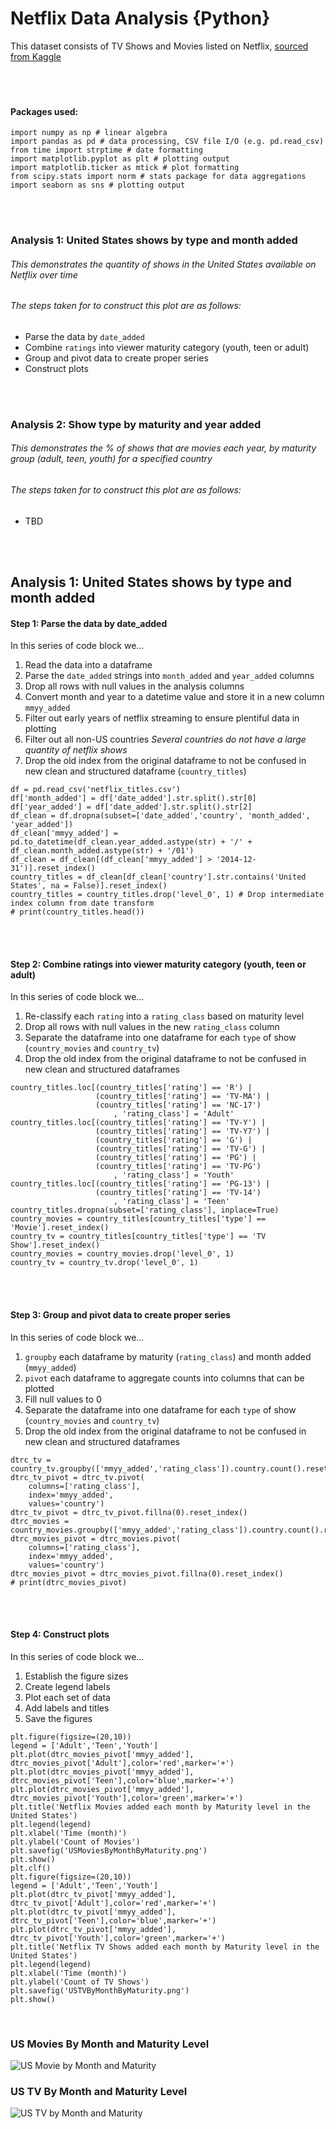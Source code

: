 # Netflix Data Analysis {Python}  
This dataset consists of TV Shows and Movies listed on Netflix, [sourced from Kaggle](https://www.kaggle.com/shivamb/netflix-shows)  
<br/>  
<br/>  

#### Packages used:  
```  
import numpy as np # linear algebra  
import pandas as pd # data processing, CSV file I/O (e.g. pd.read_csv)
from time import strptime # date formatting
import matplotlib.pyplot as plt # plotting output
import matplotlib.ticker as mtick # plot formatting
from scipy.stats import norm # stats package for data aggregations
import seaborn as sns # plotting output
```
<br/>  
<br/>  

### Analysis 1: United States shows by type and month added  

###### This demonstrates the quantity of shows in the United States available on Netflix over time  

###### The steps taken for to construct this plot are as follows:  
* Parse the data by `date_added`  
* Combine `ratings` into viewer maturity category (youth, teen or adult)  
* Group and pivot data to create proper series  
* Construct plots  
<br/>  
<br/>  

### Analysis 2: Show type by maturity and year added   

###### This demonstrates the % of shows that are movies each year, by maturity group (adult, teen, youth) for a specified country  

###### The steps taken for to construct this plot are as follows:  
* TBD  
<br/>  
<br/>  

## Analysis 1: United States shows by type and month added  

#### Step 1: Parse the data by date_added  
In this series of code block we...  
1. Read the data into a dataframe  
2. Parse the `date_added` strings into `month_added` and `year_added` columns  
3. Drop all rows with null values in the analysis columns  
4. Convert month and year to a datetime value and store it in a new column `mmyy_added`  
5. Filter out early years of netflix streaming to ensure plentiful data in plotting  
6. Filter out all non-US countries *Several countries do not have a large quantity of netflix shows*  
7. Drop the old index from the original dataframe to not be confused in new clean and structured dataframe (`country_titles`)  
```
df = pd.read_csv('netflix_titles.csv')
df['month_added'] = df['date_added'].str.split().str[0]
df['year_added'] = df['date_added'].str.split().str[2]
df_clean = df.dropna(subset=['date_added','country', 'month_added', 'year_added'])
df_clean['mmyy_added'] = pd.to_datetime(df_clean.year_added.astype(str) + '/' + df_clean.month_added.astype(str) + '/01')
df_clean = df_clean[(df_clean['mmyy_added'] > '2014-12-31')].reset_index()
country_titles = df_clean[df_clean['country'].str.contains('United States', na = False)].reset_index()
country_titles = country_titles.drop('level_0', 1) # Drop intermediate index column from date transform
# print(country_titles.head())
```
<br/>  
<br/>  

#### Step 2: Combine ratings into viewer maturity category (youth, teen or adult)  

In this series of code block we...  
1. Re-classify each `rating` into a `rating_class` based on maturity level  
2. Drop all rows with null values in the new `rating_class` column  
3. Separate the dataframe into one dataframe for each `type` of show (`country_movies` and `country_tv`)  
4. Drop the old index from the original dataframe to not be confused in new clean and structured dataframes  
```
country_titles.loc[(country_titles['rating'] == 'R') | 
                   (country_titles['rating'] == 'TV-MA') |
                   (country_titles['rating'] == 'NC-17')
                       , 'rating_class'] = 'Adult'
country_titles.loc[(country_titles['rating'] == 'TV-Y') | 
                   (country_titles['rating'] == 'TV-Y7') | 
                   (country_titles['rating'] == 'G') | 
                   (country_titles['rating'] == 'TV-G') |
                   (country_titles['rating'] == 'PG') | 
                   (country_titles['rating'] == 'TV-PG')
                       , 'rating_class'] = 'Youth'
country_titles.loc[(country_titles['rating'] == 'PG-13') | 
                   (country_titles['rating'] == 'TV-14')
                       , 'rating_class'] = 'Teen'
country_titles.dropna(subset=['rating_class'], inplace=True) 
country_movies = country_titles[country_titles['type'] == 'Movie'].reset_index()
country_tv = country_titles[country_titles['type'] == 'TV Show'].reset_index()
country_movies = country_movies.drop('level_0', 1)
country_tv = country_tv.drop('level_0', 1)
```
<br/>  
<br/>  

#### Step 3: Group and pivot data to create proper series  

In this series of code block we...  
1. `groupby` each dataframe by maturity (`rating_class`) and month added (`mmyy_added`)  
2. `pivot` each dataframe to aggregate counts into columns that can be plotted  
3. Fill null values to 0  
4. Separate the dataframe into one dataframe for each `type` of show (`country_movies` and `country_tv`)  
5. Drop the old index from the original dataframe to not be confused in new clean and structured dataframes  
```  
dtrc_tv = country_tv.groupby(['mmyy_added','rating_class']).country.count().reset_index()
dtrc_tv_pivot = dtrc_tv.pivot(
    columns=['rating_class'],
    index='mmyy_added',
    values='country')
dtrc_tv_pivot = dtrc_tv_pivot.fillna(0).reset_index()
dtrc_movies = country_movies.groupby(['mmyy_added','rating_class']).country.count().reset_index()
dtrc_movies_pivot = dtrc_movies.pivot(
    columns=['rating_class'],
    index='mmyy_added',
    values='country')
dtrc_movies_pivot = dtrc_movies_pivot.fillna(0).reset_index()
# print(dtrc_movies_pivot)
```
<br/>  
<br/>  

#### Step 4: Construct plots  

In this series of code block we...  
1. Establish the figure sizes  
2. Create legend labels  
3. Plot each set of data  
4. Add labels and titles  
5. Save the figures  
```
plt.figure(figsize=(20,10))
legend = ['Adult','Teen','Youth']
plt.plot(dtrc_movies_pivot['mmyy_added'], dtrc_movies_pivot['Adult'],color='red',marker='+')
plt.plot(dtrc_movies_pivot['mmyy_added'], dtrc_movies_pivot['Teen'],color='blue',marker='+')
plt.plot(dtrc_movies_pivot['mmyy_added'], dtrc_movies_pivot['Youth'],color='green',marker='+')
plt.title('Netflix Movies added each month by Maturity level in the United States')
plt.legend(legend)
plt.xlabel('Time (month)')
plt.ylabel('Count of Movies')
plt.savefig('USMoviesByMonthByMaturity.png')
plt.show()
plt.clf()
plt.figure(figsize=(20,10))
legend = ['Adult','Teen','Youth']
plt.plot(dtrc_tv_pivot['mmyy_added'], dtrc_tv_pivot['Adult'],color='red',marker='+')
plt.plot(dtrc_tv_pivot['mmyy_added'], dtrc_tv_pivot['Teen'],color='blue',marker='+')
plt.plot(dtrc_tv_pivot['mmyy_added'],  dtrc_tv_pivot['Youth'],color='green',marker='+')
plt.title('Netflix TV Shows added each month by Maturity level in the United States')
plt.legend(legend)
plt.xlabel('Time (month)')
plt.ylabel('Count of TV Shows')
plt.savefig('USTVByMonthByMaturity.png')
plt.show()
```
<br/>  

### US Movies By Month and Maturity Level  

![US Movie by Month and Maturity](https://github.com/jmvincent/netflix/blob/main/images/USMoviesByMonthByMaturity.png)  

### US TV By Month and Maturity Level  

![US TV by Month and Maturity](https://github.com/jmvincent/netflix/blob/main/images/USTVByMonthByMaturity.png)
